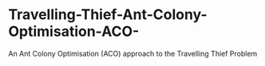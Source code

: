 # Travelling-Thief-Ant-Colony-Optimisation-ACO-
An Ant Colony Optimisation (ACO) approach to the Travelling Thief Problem

